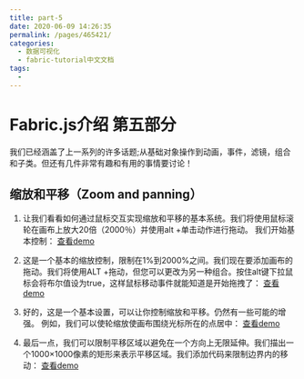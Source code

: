 ```yaml
---
title: part-5
date: 2020-06-09 14:26:35
permalink: /pages/465421/
categories: 
  - 数据可视化
  - fabric-tutorial中文文档
tags: 
  - 
---
```

# Fabric.js介绍 第五部分

我们已经涵盖了上一系列的许多话题;从基础对象操作到动画，事件，滤镜，组合和子类。但还有几件非常有趣和有用的事情要讨论！

## 缩放和平移（Zoom and panning）

1. 让我们看看如何通过鼠标交互实现缩放和平移的基本系统。我们将使用鼠标滚轮在画布上放大20倍（2000％）并使用alt +单击动作进行拖动。 
我们开始基本控制：
[查看demo](http://fabricjs.com/fabric-intro-part-5#step1)

2. 这是一个基本的缩放控制，限制在1%到2000%之间。我们现在要添加画布的拖动。我们将使用ALT +拖动，但您可以更改为另一种组合。按住alt键下拉鼠标会将布尔值设为true，这样鼠标移动事件就能知道是开始拖拽了：
[查看demo](http://fabricjs.com/fabric-intro-part-5#step2)

3. 好的，这是一个基本设置，可以让你控制缩放和平移。仍然有一些可能的增强。 例如，我们可以使轮缩放使画布围绕光标所在的点居中：
[查看demo](http://fabricjs.com/fabric-intro-part-5#step3)

4. 最后一点，我们可以限制平移区域以避免在一个方向上无限延伸。我们描出一个1000×1000像素的矩形来表示平移区域。我们添加代码来限制边界内的移动：
[查看demo](http://fabricjs.com/fabric-intro-part-5#step4)
